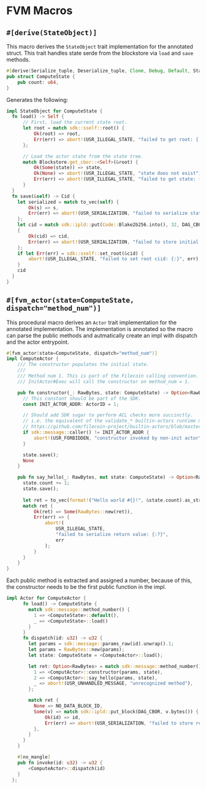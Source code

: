 # FVM Macros
## `#[derive(StateObject)]`
This macro derives the `StateObject` trait implementation for the annotated struct. This trait handles state serde from the blockstore via `load` and `save` methods.

```rs
#[derive(Serialize_tuple, Deserialize_tuple, Clone, Debug, Default, StateObject)]
pub struct ComputeState {
    pub count: u64,
}
```

Generates the following:

```rs
impl StateObject for ComputeState {
  fn load() -> Self {
      // First, load the current state root.
      let root = match sdk::sself::root() {
          Ok(root) => root,
          Err(err) => abort!(USR_ILLEGAL_STATE, "failed to get root: {:?}", err),
      };

      // Load the actor state from the state tree.
      match Blockstore.get_cbor::<Self>(&root) {
          Ok(Some(state)) => state,
          Ok(None) => abort!(USR_ILLEGAL_STATE, "state does not exist"),
          Err(err) => abort!(USR_ILLEGAL_STATE, "failed to get state: {}", err),
      }
  }
  fn save(&self) -> Cid {
    let serialized = match to_vec(self) {
        Ok(s) => s,
        Err(err) => abort!(USR_SERIALIZATION, "failed to serialize state: {:?}", err),
    };
    let cid = match sdk::ipld::put(Code::Blake2b256.into(), 32, DAG_CBOR, serialized.as_slice())
    {
        Ok(cid) => cid,
        Err(err) => abort!(USR_SERIALIZATION, "failed to store initial state: {:}", err),
    };
    if let Err(err) = sdk::sself::set_root(&cid) {
        abort!(USR_ILLEGAL_STATE, "failed to set root ciid: {:}", err);
    }
    cid
  }  
}
```

## `#[fvm_actor(state=ComputeState, dispatch="method_num")]`

This procedural macro derives an `Actor` trait implementation for the annotated implementation. The implementation is annotated so the macro can parse the public methods and autmatically create an impl with dispatch and the actor entrypoint.

```rs
#[fvm_actor(state=ComputeState, dispatch="method_num")]
impl ComputeActor {
    /// The constructor populates the initial state.
    ///
    /// Method num 1. This is part of the Filecoin calling convention.
    /// InitActor#Exec will call the constructor on method_num = 1.

    pub fn constructor(_: RawBytes, state: ComputeState) -> Option<RawBytes> {
      // This constant should be part of the SDK.
      const INIT_ACTOR_ADDR: ActorID = 1;

      // Should add SDK sugar to perform ACL checks more succinctly.
      // i.e. the equivalent of the validate_* builtin-actors runtime methods.
      // https://github.com/filecoin-project/builtin-actors/blob/master/actors/runtime/src/runtime/fvm.rs#L110-L146
      if sdk::message::caller() != INIT_ACTOR_ADDR {
          abort!(USR_FORBIDDEN, "constructor invoked by non-init actor");
      }

      state.save();
      None
    }

    pub fn say_hello(_: RawBytes, mut state: ComputeState) -> Option<RawBytes> {
      state.count += 1;
      state.save();
  
      let ret = to_vec(format!("Hello world #{}!", &state.count).as_str());
      match ret {
          Ok(ret) => Some(RawBytes::new(ret)),
          Err(err) => {
              abort!(
                  USR_ILLEGAL_STATE,
                  "failed to serialize return value: {:?}",
                  err
              );
          }
      }
    }
}
```

Each public method is extracted and assigned a number, because of this, the constructor needs to be the first public function in the impl. 

```rs
impl Actor for ComputeActor {
      fn load() -> ComputeState {
        match sdk::message::method_number() {
          1 => <ComputeState>::default(),
          _ => <ComputeState>::load()
        }
      }
      fn dispatch(id: u32) -> u32 {
        let params = sdk::message::params_raw(id).unwrap().1;
        let params = RawBytes::new(params);
        let state: ComputeState = <ComputeActor>::load();

        let ret: Option<RawBytes> = match sdk::message::method_number() {
          1 => <ComputActor>::constructor(params, state),
          2 => <ComputActor>::say_hello(params, state),
          _ => abort!(USR_UNHANDLED_MESSAGE, "unrecognized method"),
        };

        match ret {
          None => NO_DATA_BLOCK_ID,
          Some(v) => match sdk::ipld::put_block(DAG_CBOR, v.bytes()) {
              Ok(id) => id,
              Err(err) => abort!(USR_SERIALIZATION, "failed to store return value: {}", err),
          },
        }
      }
    }

    #[no_mangle]
    pub fn invoke(id: u32) -> u32 {
        <ComputeActor>::dispatch(id)
    }
  };
```
